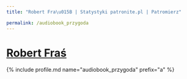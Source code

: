 ```yaml
---
title: "Robert Fra\u015B | Statystyki patronite.pl | Patromierz"

permalink: /audiobook_przygoda
---
```


# [Robert Fraś](https://patronite.pl/audiobook_przygoda)

{% include profile.md name="audiobook_przygoda" prefix="a" %}
